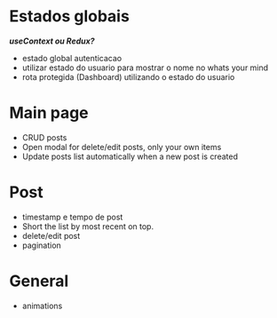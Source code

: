 # Estados globais 
***useContext ou Redux?***
- estado global autenticacao
- utilizar estado do usuario para mostrar o nome no whats your mind
- rota protegida (Dashboard) utilizando o estado do usuario

# Main page
- CRUD posts
- Open modal for delete/edit posts, only your own items
- Update posts list automatically when a new post is created

# Post
- timestamp e tempo de post
- Short the list by most recent on top.
- delete/edit post
- pagination

# General
- animations 